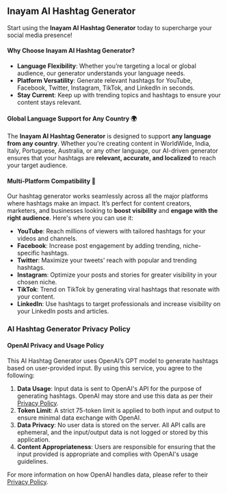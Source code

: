 
## Inayam AI Hashtag Generator


Start using the **Inayam AI Hashtag Generator** today to supercharge your social media presence!

#### Why Choose Inayam AI Hashtag Generator?

- **Language Flexibility**: Whether you’re targeting a local or global audience, our generator understands your language needs.
- **Platform Versatility**: Generate relevant hashtags for YouTube, Facebook, Twitter, Instagram, TikTok, and LinkedIn in seconds.
- **Stay Current**: Keep up with trending topics and hashtags to ensure your content stays relevant.


#### Global Language Support for Any Country 🌍

The **Inayam AI Hashtag Generator** is designed to support **any language from any country**. Whether you're creating content in WorldWide, India, Italy, Portuguese, Australia, or any other language, our AI-driven generator ensures that your hashtags are **relevant, accurate, and localized** to reach your target audience.

#### Multi-Platform Compatibility 🚀

Our hashtag generator works seamlessly across all the major platforms where hashtags make an impact. It’s perfect for content creators, marketers, and businesses looking to **boost visibility** and **engage with the right audience**. Here's where you can use it:

- **YouTube**: Reach millions of viewers with tailored hashtags for your videos and channels.
- **Facebook**: Increase post engagement by adding trending, niche-specific hashtags.
- **Twitter**: Maximize your tweets' reach with popular and trending hashtags.
- **Instagram**: Optimize your posts and stories for greater visibility in your chosen niche.
- **TikTok**: Trend on TikTok by generating viral hashtags that resonate with your content.
- **LinkedIn**: Use hashtags to target professionals and increase visibility on your LinkedIn posts and articles.


### AI Hashtag Generator Privacy Policy

#### OpenAI Privacy and Usage Policy

This AI Hashtag Generator uses OpenAI’s GPT model to generate hashtags based on user-provided input. By using this service, you agree to the following:

1. **Data Usage**: Input data is sent to OpenAI's API for the purpose of generating hashtags. OpenAI may store and use this data as per their [Privacy Policy](https://openai.com/privacy/).
2. **Token Limit**: A strict 75-token limit is applied to both input and output to ensure minimal data exchange with OpenAI.
3. **Data Privacy**: No user data is stored on the server. All API calls are ephemeral, and the input/output data is not logged or stored by this application.
4. **Content Appropriateness**: Users are responsible for ensuring that the input provided is appropriate and complies with OpenAI's usage guidelines.

For more information on how OpenAI handles data, please refer to their [Privacy Policy](https://openai.com/privacy/).
